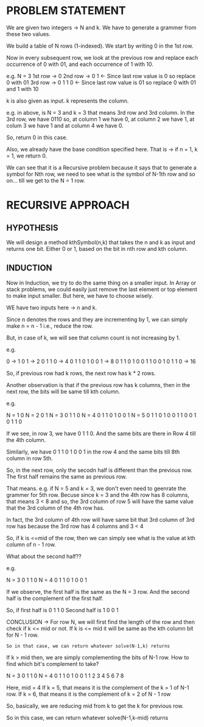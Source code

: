 # PROBLEM STATEMENT

We are given two integers -> N and k. We have to generate a grammer from these two values.

We build a table of N rows (1-indexed). We start by writing 0 in the 1st row. 

Now in every subsequent row, we look at the previous row and replace each occurrence of 0 with 01, and each occurrence of 1 with 10.

e.g. N = 3
1st row -> 0
2nd row -> 0 1 <- Since last row value is 0 so replace 0 with 01
3rd row -> 0 1 1 0 <- Since last row value is 01 so replace 0 with 01 and 1 with 10

k is also given as input. k represents the column.

e.g. in above, is N = 3 and k = 3 that means 3rd row and 3rd column. In the 3rd row, we have 0110 so, at column 1 we have 0, at column 2 we have 1, at colum 3 we have 1 and at column 4 we have 0.

So, return 0 in this case.

Also, we already have the base condition specified here. That is -> if n = 1, k = 1, we return 0.

We can see that it is a Recursive problem because it says that to generate a symbol for Nth row, we need to see what is the symbol of N-1th row and so on... till we get to the N = 1 row.

# RECURSIVE APPROACH

## HYPOTHESIS

We will design a method kthSymbol(n,k) that takes the n and k as input and returns one bit. Either 0 or 1, based on the bit in nth row and kth column.

## INDUCTION

Now in Induction, we try to do the same thing on a smaller input.
In Array or stack problems, we could easily just remove the last element or top element to make input smaller. But here, we have to choose wisely.

WE have two inputs here -> n and k.

Since n denotes the rows and they are incrementing by 1, we can simply make n = n - 1 i.e., reduce the row. 

But, in case of k, we will see that column count is not increasing by 1. 

e.g.

0 -> 1
0 1 -> 2
0 1 1 0 -> 4
0 1 1 0 1 0 0 1 -> 8
0 1 1 0 1 0 0 1 1 0 0 1 0 1 1 0 -> 16

So, if previous row had k rows, the next row has k * 2 rows.

Another observation is that if the previous row has k columns, then in the next row, the bits will be same till kth column.

e.g.

   N = 1    0
   N = 2    0 1 
   N = 3    0 1 1 0 
   N = 4    0 1 1 0 1 0 0 1
   N = 5    0 1 1 0 1 0 0 1 1 0 0 1 0 1 1 0

If we see, in row 3, we have 0 1 1 0. And the same bits are there in Row 4 till the 4th column.

Similarly, we have  0 1 1 0 1 0 0 1 in the row 4 and the same bits till 8th column in row 5th. 

So, in the next row, only the secodn half is different than the previous row. The first half remains the same as previous row.

That means. e.g. if N = 5 and k = 3, we don't even need to geenrate the grammer for 5th row. Becuse since k = 3 and the 4th row has 8 columns, that means 3 < 8 and so, the 3rd column of row 5 will have the same value that the 3rd column of the 4th row has.

In fact, the 3rd column of 4th row will have same bit that 3rd column of 3rd row has because the 3rd row has 4 columns and 3 < 4

So, if k is <=mid of the row, then we can simply see what is the value at kth column of n - 1 row.


What about the second half??

e.g. 

   N = 3    0 1 1 0 
   N = 4    0 1 1 0 1 0 0 1

If we observe, the first half is the same as the N = 3 row. And the second half is the complement of the first half.

So, if first half is 0 1 1 0
Second half is       1 0 0 1


CONCLUSION -> For row N, we will first find the length of the row and then check if k <= mid or not. If k is <= mid it will be same as the kth column bit for N - 1 row. 

    So in that case, we can return whatever solve(N-1,k) returns

If k > mid then, we are simply complementing the bits of N-1 row.
How to find which bit's complement to take?

N = 3    0 1 1 0 
N = 4    0 1 1 0 1 0 0 1
         1 2 3 4 5 6 7 8

Here, mid = 4
If k = 5, that means it is the complement of the k = 1 of N-1 row. 
If k = 6, that means it is the complement of k = 2 of N - 1 row

So, basically, we are reducing mid from k to get the k for previous row.

So in this case, we can return whatever solve(N-1,k-mid) returns